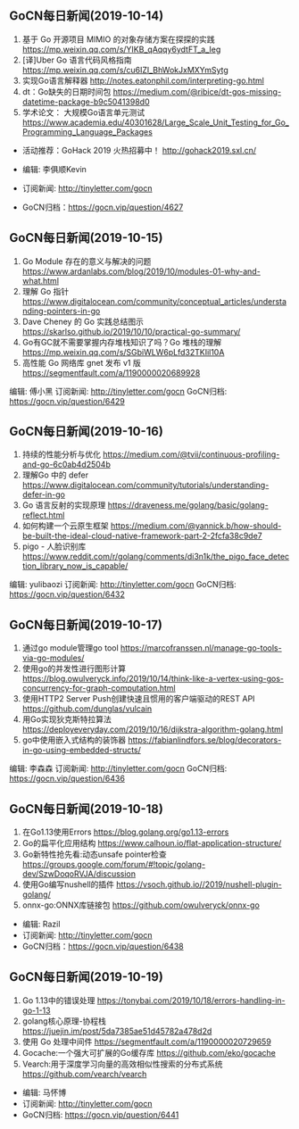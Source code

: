 ## GoCN每日新闻(2019-10-14)

1. 基于 Go 开源项目 MIMIO 的对象存储方案在探探的实践 https://mp.weixin.qq.com/s/YIKB_qAqqy6ydtFT_a_Ieg
2. [译]Uber Go 语言代码风格指南 https://mp.weixin.qq.com/s/cu6IZl_BhWokJxMXYmSytg
3. 实现Go语言解释器 http://notes.eatonphil.com/interpreting-go.html
4. dt：Go缺失的日期时间包 https://medium.com/@ribice/dt-gos-missing-datetime-package-b9c5041398d0
5. 学术论文： 大规模Go语言单元测试 https://www.academia.edu/40301628/Large_Scale_Unit_Testing_for_Go_Programming_Language_Packages

* 活动推荐：GoHack 2019 火热招募中！ http://gohack2019.sxl.cn/

* 编辑: 李俱顺Kevin
* 订阅新闻: http://tinyletter.com/gocn
* GoCN归档：https://gocn.vip/question/4627

## GoCN每日新闻(2019-10-15)

1. Go Module 存在的意义与解决的问题 https://www.ardanlabs.com/blog/2019/10/modules-01-why-and-what.html
2. 理解 Go 指针 https://www.digitalocean.com/community/conceptual_articles/understanding-pointers-in-go
3. Dave Cheney 的 Go 实践总结图示 https://skarlso.github.io/2019/10/10/practical-go-summary/
4. Go有GC就不需要掌握内存堆栈知识了吗？Go 堆栈的理解 https://mp.weixin.qq.com/s/SGbiWLW6pLfd32TKIil10A
5. 高性能 Go 网络库 gnet 发布 v1 版 https://segmentfault.com/a/1190000020689928

编辑: 傅小黑
订阅新闻: http://tinyletter.com/gocn
GoCN归档: https://gocn.vip/question/6429

## GoCN每日新闻(2019-10-16)

1. 持续的性能分析与优化 https://medium.com/@tvii/continuous-profiling-and-go-6c0ab4d2504b
2. 理解Go 中的 defer https://www.digitalocean.com/community/tutorials/understanding-defer-in-go
3. Go 语言反射的实现原理 https://draveness.me/golang/basic/golang-reflect.html
4. 如何构建一个云原生框架 https://medium.com/@yannick.b/how-should-be-built-the-ideal-cloud-native-framework-part-2-2fcfa38c9de7
5. pigo - 人脸识别库 https://www.reddit.com/r/golang/comments/di3n1k/the_pigo_face_detection_library_now_is_capable/

编辑: yulibaozi
订阅新闻: http://tinyletter.com/gocn
GoCN归档: https://gocn.vip/question/6432


## GoCN每日新闻(2019-10-17)

1. 通过go module管理go tool https://marcofranssen.nl/manage-go-tools-via-go-modules/
2. 使用go的并发性进行图形计算 https://blog.owulveryck.info/2019/10/14/think-like-a-vertex-using-gos-concurrency-for-graph-computation.html
3. 使用HTTP2 Server Push创建快速且惯用的客户端驱动的REST API https://github.com/dunglas/vulcain
4. 用Go实现狄克斯特拉算法 https://deployeveryday.com/2019/10/16/dijkstra-algorithm-golang.html
5. go中使用嵌入式结构的装饰器 https://fabianlindfors.se/blog/decorators-in-go-using-embedded-structs/

编辑: 李森森
订阅新闻: http://tinyletter.com/gocn
GoCN归档: https://gocn.vip/question/6436

## GoCN每日新闻(2019-10-18)

1. 在Go1.13使用Errors https://blog.golang.org/go1.13-errors  
2. Go的扁平化应用结构 https://www.calhoun.io/flat-application-structure/   
3. Go新特性抢先看:动态unsafe pointer检查 https://groups.google.com/forum/#!topic/golang-dev/SzwDoqoRVJA/discussion  
4. 使用Go编写nushell的插件 https://vsoch.github.io//2019/nushell-plugin-golang/  
5. onnx-go:ONNX库链接包 https://github.com/owulveryck/onnx-go  

* 编辑: Razil  
* 订阅新闻: http://tinyletter.com/gocn  
* GoCN归档：https://gocn.vip/question/6438  

## GoCN每日新闻(2019-10-19)

1. Go 1.13中的错误处理 https://tonybai.com/2019/10/18/errors-handling-in-go-1-13
2. golang核心原理-协程栈 https://juejin.im/post/5da7385ae51d45782a478d2d
3. 使用 Go 处理中间件 https://segmentfault.com/a/1190000020729659
4. Gocache:一个强大可扩展的Go缓存库 https://github.com/eko/gocache
5. Vearch:用于深度学习向量的高效相似性搜索的分布式系统 https://github.com/vearch/vearch

* 编辑: 马怀博 
* 订阅新闻: http://tinyletter.com/gocn
* GoCN归档: https://gocn.vip/question/6441
